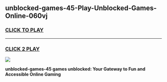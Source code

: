 
## unblocked-games-45-Play-Unblocked-Games-Online-060vj
<h3>
<a href="https://premium76.site?title=unblocked-games-45&ref=24A">CLICK TO PLAY</a></h3>
<hr>

<h3>
<a href="https://premium76.site?title=unblocked-games-45&ref=24A">CLICK 2 PLAY</a>
  
</h3>

<a href="https://premium76.site?title=unblocked-games-45&ref=24A"><img src="https://clearcache.store/games.png"></a>


**unblocked-games-45 games unblocked: Your Gateway to Fun and Accessible Online Gaming**
